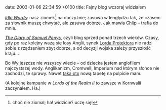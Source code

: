 date: 2003-01-06 22:34:59 +0100
title: Fajny blog wczoraj widziałem

<cite>[Idle Words](http://idlewords.com/ 'from a reprobate mind')</cite>: nasz ziomek[^1] na obczyźnie; zasuwa w lengłydżu tak, że czasem za słownik muszę chwytać, ale zasuwa dobrze. Jak mawia [Chlip](http://chlip.pl/ 'c’mon… naprawdę muszę go linkować?') – trafia do mnie.

<cite>[The Diary of Samuel Pepys](http://pepysdiary.com/ 'Clerk of the Acts and Secretary to the Admiralty')</cite>, czyli blog sprzed ponad trzech wieków. Czasy, gdy po raz kolejny ważą się losy Anglii, synek [Lorda Protektora](http://www.youtube.com/watch?v=DJ1yPz14LrU '„Oliver Cromwell” Monty Pythona') nie radzi sobie z rządzeniem zbyt dobrze, a od decyzji wojska zależy przyszłość kraju…

Bo Wy jeszcze nie wszyscy wiecie – od dziecka jestem anglofilem najczystszej wody. Anglikanizm, Cromwell, Imperium nad którym słońce nie zachodzi, te sprawy. Nawet [taką oto](wycinki/tube.png 'plan londyńskiego metra, rozkład geograficzny') nową tapetę na pulpicie mam.

(A kolejne kampanie w <cite>Lords of the Realm II</cite> to zawsze w Kornwalii zaczynałem. Ha.)

[^1]: choć nie ziomal; ha! widzicie? uczę się!
